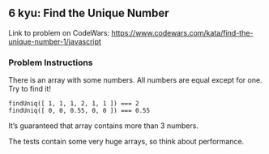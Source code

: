 ## 6 kyu: Find the Unique Number

Link to problem on CodeWars: https://www.codewars.com/kata/find-the-unique-number-1/javascript

### Problem Instructions

There is an array with some numbers. All numbers are equal except for one. Try to find it!

```
findUniq([ 1, 1, 1, 2, 1, 1 ]) === 2
findUniq([ 0, 0, 0.55, 0, 0 ]) === 0.55
```

It’s guaranteed that array contains more than 3 numbers.

The tests contain some very huge arrays, so think about performance.
